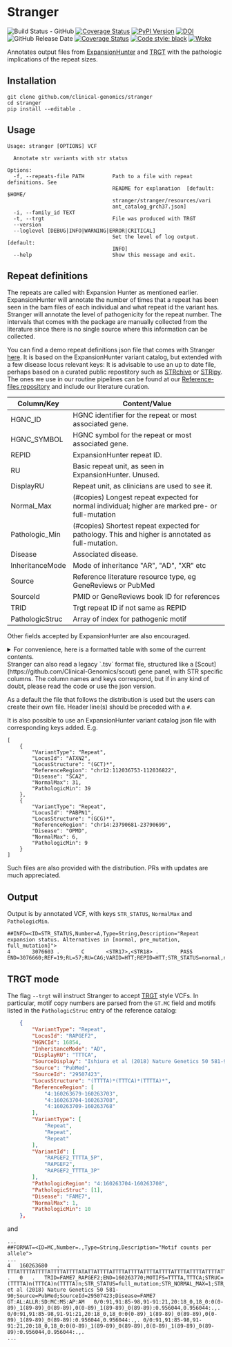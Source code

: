 # Stranger 
![Build Status - GitHub][actions-build-status]
[![Coverage Status][coveralls-image]][coveralls-url]
[![PyPI Version][pypi-img]][pypi-url]
[![DOI][doi-image]][doi-url]
![GitHub Release Date][github-release-date]
[![Coverage Status][codecov-img]][codecov-url]
[![Code style: black][black-image]][black-url]
[![Woke][woke-image]][woke-url]

Annotates output files from [ExpansionHunter][hunter] and [TRGT][trgt] with the pathologic implications of the repeat sizes.

## Installation

```
git clone github.com/clinical-genomics/stranger
cd stranger
pip install --editable .
```

## Usage

```
Usage: stranger [OPTIONS] VCF

  Annotate str variants with str status

Options:
  -f, --repeats-file PATH         Path to a file with repeat definitions. See
                                  README for explanation  [default: $HOME/
                                  stranger/stranger/resources/vari
                                  ant_catalog_grch37.json]
  -i, --family_id TEXT
  -t, --trgt                      File was produced with TRGT
  --version
  --loglevel [DEBUG|INFO|WARNING|ERROR|CRITICAL]
                                  Set the level of log output.  [default:
                                  INFO]
  --help                          Show this message and exit.
```


## Repeat definitions

The repeats are called with Expansion Hunter as mentioned earlier. ExpansionHunter will annotate the number of times that a repeat has been seen in the bam files of each individual and what repeat id the variant has.
Stranger will annotate the level of pathogenicity for the repeat number. The intervals that comes with the package are manually collected from the literature since there is no single source where this information can be collected.

You can find a demo repeat definitions json file that comes with Stranger [here](https://github.com/Clinical-Genomics/stranger/blob/master/stranger/resources/variant_catalog_grch37.json). It is based on the ExpansionHunter variant catalog, but extended with a few disease locus relevant keys:
It is advisable to use an up to date file, perhaps based on a curated public repostitory such as [STRchive][strchive] or [STRipy][stripy]. The ones we use in our routine pipelines can be found at our [Reference-files repository][reference-files] and include our literature curation.

| Column/Key      | Content/Value                                                                                   |
|-----------------|-------------------------------------------------------------------------------------------------|
| HGNC_ID         | HGNC identifier for the repeat or most associated gene.                                         |
| HGNC_SYMBOL     | HGNC symbol for the repeat or most associated gene.                                             |
| REPID           | ExpansionHunter repeat ID.                                                                      |
| RU              | Basic repeat unit, as seen in ExpansionHunter. Unused.                                          |
| DisplayRU       | Repeat unit, as clinicians are used to see it.                                                  |
| Normal_Max      | (#copies) Longest repeat expected for normal individual; higher are marked pre- or full-mutation |
| Pathologic_Min  | (#copies) Shortest repeat expected for pathology. This and higher is annotated as full-mutation. |
| Disease         | Associated disease.                                                                             |
| InheritanceMode | Mode of inheritance "AR", "AD", "XR" etc                                                        |
| Source          | Reference literature resource type, eg GeneReviews or PubMed                                    |
| SourceId        | PMID or GeneReviews book ID for references                                                      |
| TRID            | Trgt repeat ID if not same as REPID                                                             |
| PathologicStruc | Array of index for pathogenic motif                                                             |


Other fields accepted by ExpansionHunter are also encouraged.

<details>
<summary>For convenience, here is a formatted table with some of the current contents.</summary>

| HGNCId | LocusId | DisplayRU | InheritanceMode | normal_max | pathologic_min | Disease | SourceDisplay | SourceId |
| ------- | ------- | ------- | ------- | ------- | ------- | ------- | ------- | ------- |
| 3776 | AFF2 | CCG | XR | 39 | 200 | Fraxe | GeneReviews Internet 2019-11-07 | NBK535148 |
| 644 | AR | CAG | XR | 34 | 38 | SBMA | GeneReviews Internet 2019-11-07 | NBK535148 |
| 18060 | ARX_EIEE | GCN | XR | 16 | 17 | EIEE | GeneReviews Internet 2019-11-07 | NBK535148 |
| 18060 | ARX_PRTS | GCN | XR | 12 | 20 | PRTS | GeneReviews Internet 2019-11-07 | NBK535148 |
| 3033 | ATN1 | CAG | AD | 35 | 48 | DRPLA | GeneReviews Internet 2019-11-07 | NBK535148 |
| 10549 | ATXN10 | ATTCT | AD | 32 | 800 | SCA10 | GeneReviews Internet 2019-11-07 | NBK535148 |
| 10548 | ATXN1 | CAG | AD | 35 | 45 | SCA1 | GeneReviews Internet SCA1 2017-06-22 | NBK1184 |
| 10555 | ATXN2 | CAG | AD | 31 | 37 | SCA2 | GeneReviews Internet SCA2 2019-02-14 | NBK1275 |
| 7106 | ATXN3 | CAG | AD | 44 | 60 | MJD | GeneReviews Internet 2019-11-07 | NBK535148 |
| 10560 | ATXN7 | CAG | AD | 19 | 36 | SCA7 | GeneReviews Internet 2019-11-07 | NBK535148 |
| 10561 | ATXN8OS | CTG | AD | 50 | 80 | SCA8 | GeneReviews Internet 2019-11-07 | NBK535148 |
| 28337 | C9ORF72 | GGCCCC | AD | 25 | 40 | FTDALS1 | GeneReviews Internet 2019-11-07 | NBK535148 |
| 1388 | CACNA1A | CAG | AD | 18 | 20 | SCA6 | GeneReviews Internet 2019-11-07 | NBK535148 |
| 1541 | CBL | CCG | AD | 79 | 100 | FRAX11B | Jones et al Nature 1995 | 7603564 |
| 1541 | BEAN1 | TGGAA | AD | 10 | 40 | SCA31 | Sato et al AJHG 2009 | 7603564 |
| 13164 | CNBP | CCTG | AD | 30 | 75 | DM2 | GeneReviews Internet 2020-03-19 | NBK1466 |
| 2482 | CSTB | CCCCGCCCCGCG | AR | 3 | 30 | EPM1 | GeneReviews Internet 2019-11-07 | NBK535148 |
| 2482 | DAB1 | ATTTC | AD | 16 | 31 | SCA37 | GeneReviews Internet 2019-05-30 | NBK541729 |
| 29284 | DIP2B | CGG | AD | 24 | 270 | FRA12A | GeneReviews Internet 2019-11-07 | NBK535148 |
| 2933 | DMPK | CTG | AD | 34 | 50 | DM1 | GeneReviews Internet 2019-10-03 | NBK1165 |
| 18683 | EIF4A3 | TCGGCAGCGGCGCAGCGAGG | AR | 9 | 10 | RCPS | GeneReviews Internet 2019-11-07 | NBK535148 |
| 3775 | FMR1 | CGG | XR | 55 | 200 | FragileX | GeneReviews Internet 2019-11-07 | NBK535148 |
| 1092 | FOXL2 | GCN | AD | 14 | 15 | BPES | GeneReviews Internet 2019-11-07 | NBK535148 |
| 3951 | FXN | GAA | AR | 35 | 51 | FRDA | GeneReviews Internet 2019-11-07 | NBK535148 |
| 4331 | GLS | GCA | AR | 20 | 90 | GDPAG | van Kuilenburg et al (2019) NEJM 380:1433-1441 | 30970188 |
| 5102 | HOXA13_I | GCN | AD | 14 | 22 | HFGS | GeneReviews Internet 2019-08-08 | NBK1423 |
| 5102 | HOXA13_II | GCN | AD | 12 | 18 | HFGS | GeneReviews Internet 2019-08-08 | NBK1423 |
| 5102 | HOXA13_III | GCN | AD | 18 | 24 | HFGS | GeneReviews Internet 2019-08-08 | NBK1423 |
| 5136 | HOXD13 | GCN | AD | 15 | 22 | SDTY5 | GeneReviews Internet 2019-11-07 | NBK535148 |
| 4851 | HTT | CAG | AD | 36 | 40 | Huntington | GeneReviews Internet 2020-06-11 | NBK1305 |
| 14203 | JPH3 | CTG | AD | 28 | 40 | HDL2 | GeneReviews Internet 2019-06-27 | NBK1529 |
| 31708 | LRP12 | CGN | AD | 45 | 90 | OPDM1 | GeneReviews Internet 2019-11-07 | NBK535148 |
| 1226 | GIPC1 | GGC | AD | 32 | 73 | OPDM2 | Deng et al (2020) AJHG 106(6):793-804 | 32413282 |
| 17043 | NIPA1 | GCN | AD | 8 | 10000 | ALS - susceptibility to | Tazelaar et al (2019) Neurobiol Aging 74:234.e9-234.e15 | 30342764 |
| 15911 | NOP56 | GGCCTG | AD | 14 | 650 | SCA36 | GeneReviews Internet 2014-08-07 | NBK231880 |
| 53924 | NOTCH2NLC | CGG | AD | 38 | 66 | NIID | GeneReviews Internet 2019-11-07 | NBK535148 |
| 8565 | PABPN1 | GCN | AD | 10 | 12 | OPMD | GeneReviews Internet 2014-02-20 | NBK1126 |
| 9143 | PHOX2B | GCN | AD | 20 | 25 | CCHS | GeneReviews Internet 2014-01-30 | NBK1427 |
| 9305 | PPP2R2B | CAG | AD | 32 | 51 | SCA12 | GeneReviews Internet 2019-11-07 | NBK535148 |
| 16854 | RAPGEF2 | TTTCA | AD | 1 | 10 | FAME7 | Ishiura et al (2018) Nature Genetics 50;581-90 | 29507423 |
| 9969 | RFC1 | AARRG | AR | 11 | 12 | CANVAS | Cortese et al 2019 Nat Gen PMID: 30926972 | 30926972 |
| 31750 | SAMD12 | TTTCA | AD | 1 | 10 | FAME1 | Ishiura et al (2018) Nature Genetics 50;581-90 | 29507423 |
| 10472 | RUNX2 | GCN | AD | 17 | 20 | CCD | GeneReviews Internet 2019-11-07 | NBK535148 |
| 11199 | SOX3 | GCN | XR | 15 | 22 | MRGH | GeneReviews Internet 2019-11-07 | NBK535148 |
| 11588 | TBP | CAN | AD | 40 | 49 | SCA17 | GeneReviews Internet 2019-09-12 | NBK1438 |
| 11592 | TBX1 | GCN | AD | 15 | 25 | TOF | GeneReviews Internet 2019-11-07 | NBK535148 |
| 11634 | TCF4 | CTG | AD | 39 | 100 | FECD3 | GeneReviews Internet 2019-11-07 | NBK535148 |
| 11969 | TNRC6A | TTTCA | AD | 1 | 10 | FAME6 | Ishiura et al (2018) Nature Genetics 50;581-90 | 29507423 |
| 15516 | XYLT1 | GGC | AR | 20 | 70 | DBQD2 | LaCroix et al (2018) AJHG 104(1):35-44 | 30554721 |
| 12873 | ZIC2 | GCN | AD | 15 | 25 | HPE5 | GeneReviews Internet 2019-11-07 | NBK535148 |
| 12874 | ZIC3 | GCN | XR | 10 | 12 | VACTERLX | GeneReviews Internet 2019-11-07 | NBK535148 |
| 9179 | POLG | CTG | - | 15 | 10000 | - | Research only. Contact CMMS, KUH, regarding findings. | CMMS |
</details>
Stranger can also read a legacy `.tsv` format file, structured like a [Scout](https://github.com/Clinical-Genomics/scout) gene panel, with STR specific columns.
The column names and keys correspond, but if in any kind of doubt, please read the code or use the json version.

As a default the file that follows the distribution is used but the users can create their own file.
Header line(s) should be preceded with a `#`.

It is also possible to use an ExpansionHunter variant catalog json file with corresponding keys added. E.g.
```
[
    {
        "VariantType": "Repeat",
        "LocusId": "ATXN2",
        "LocusStructure": "(GCT)*",
        "ReferenceRegion": "chr12:112036753-112036822",
        "Disease": "SCA2",
        "NormalMax": 31,
        "PathologicMin": 39
    },
    {
        "VariantType": "Repeat",
        "LocusId": "PABPN1",
        "LocusStructure": "(GCG)*",
        "ReferenceRegion": "chr14:23790681-23790699",
        "Disease": "OPMD",
        "NormalMax": 6,
        "PathologicMin": 9
    }
]
```

Such files are also provided with the distribution. PRs with updates are much appreciated.

## Output

Output is by annotated VCF, with keys `STR_STATUS`, `NormalMax` and `PathologicMin`.

```
##INFO=<ID=STR_STATUS,Number=A,Type=String,Description="Repeat expansion status. Alternatives in [normal, pre_mutation, full_mutation]">
4       3076603 .       C       <STR17>,<STR18> .       PASS    END=3076660;REF=19;RL=57;RU=CAG;VARID=HTT;REPID=HTT;STR_STATUS=normal,normal
```

## TRGT mode
The flag `--trgt` will instruct Stranger to accept [TRGT][trgt] style VCFs. In particular, motif copy numbers are parsed from the `GT.MC` field and motifs 
listed in the `PathologicStruc` entry of the reference catalog:
```JSON
    {
        "VariantType": "Repeat",
        "LocusId": "RAPGEF2",
        "HGNCId": 16854,
        "InheritanceMode": "AD",
        "DisplayRU": "TTTCA",
        "SourceDisplay": "Ishiura et al (2018) Nature Genetics 50 581-90",
        "Source": "PubMed",
        "SourceId": "29507423",
        "LocusStructure": "(TTTTA)*(TTTCA)*(TTTTA)*",
        "ReferenceRegion": [
            "4:160263679-160263703",
            "4:160263704-160263708",
            "4:160263709-160263768"
        ],
        "VariantType": [
            "Repeat",
            "Repeat",
            "Repeat"
        ],
        "VariantId": [
            "RAPGEF2_TTTTA_5P",
            "RAPGEF2",
            "RAPGEF2_TTTTA_3P"
        ],
        "PathologicRegion": "4:160263704-160263708",
        "PathologicStruc": [1],
        "Disease": "FAME7",
        "NormalMax": 1,
        "PathologicMin": 10
    },
```
and 
```VCF
...
##FORMAT=<ID=MC,Number=.,Type=String,Description="Motif counts per allele">
...
4	160263680	.	TTTATTTTATTTTATTTTATTTTATATTATTTTATTTTATTTTATTTTATTTTATTTTATTTTATTTTATTTTATTTTATTTTATTTTATT	.	0	.	TRID=FAME7_RAPGEF2;END=160263770;MOTIFS=TTTTA,TTTCA;STRUC=(TTTTA)n(TTTCA)n(TTTTA)n;STR_STATUS=full_mutation;STR_NORMAL_MAX=1;STR_PATHOLOGIC_MIN=10;RankScore=internal_id_3:30;HGNCId=16854;InheritanceMode=AD;DisplayRU=TTTCA;SourceDisplay=Ishiura et al (2018) Nature Genetics 50 581-90;Source=PubMed;SourceId=29507423;Disease=FAME7	GT:AL:ALLR:SD:MC:MS:AP:AM	0/0:91,91:85-98,91-91:21,20:18_0,18_0:0(0-89)_1(89-89)_0(89-89),0(0-89)_1(89-89)_0(89-89):0.956044,0.956044:.,.	0/0:91,91:85-98,91-91:21,20:18_0,18_0:0(0-89)_1(89-89)_0(89-89),0(0-89)_1(89-89)_0(89-89):0.956044,0.956044:.,.	0/0:91,91:85-98,91-91:21,20:18_0,18_0:0(0-89)_1(89-89)_0(89-89),0(0-89)_1(89-89)_0(89-89):0.956044,0.956044:.,.
...
```

[hunter]: https://github.com/Illumina/ExpansionHunter
[trgt]: https://github.com/PacificBiosciences/trgt
[reference-files]: https://github.com/Clinical-Genomics/reference-files/tree/master/rare-disease/disease_loci/ExpansionHunter-v5.0.0
[strchive]:http://strchive.org
[stripy]:https://stripy.org/database

[pypi-img]: https://img.shields.io/pypi/v/stranger.svg?style=flat-square
[pypi-url]: https://pypi.python.org/pypi/stranger/
[coveralls-url]: https://coveralls.io/github/moonso/stranger
[coveralls-image]: https://coveralls.io/repos/github/moonso/stranger/badge.svg?branch=master
[doi-image]: https://zenodo.org/badge/158848858.svg
[doi-url]: https://zenodo.org/badge/latestdoi/158848858
[github-release-date]: https://img.shields.io/github/release-date/Clinical-Genomics/scout
[codecov-img]: https://codecov.io/gh/Clinical-Genomics/stranger/branch/main/graph/badge.svg
[codecov-url]: https://codecov.io/gh/Clinical-Genomics/stranger
[actions-build-status]: https://github.com/Clinical-Genomics/stranger/actions/workflows/build_and_publish.yml/badge.svg
[black-image]: https://img.shields.io/badge/code%20style-black-000000.svg
[black-url]: https://github.com/psf/black
[woke-image]: https://github.com/Clinical-Genomics/stranger/actions/workflows/woke.yml/badge.svg
[woke-url]: https://github.com/Clinical-Genomics/stranger/actions/workflows/woke.yml